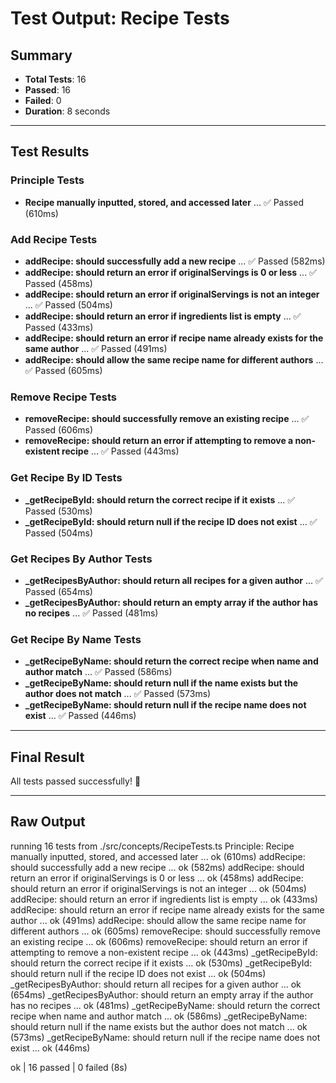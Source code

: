 # Test Output: Recipe Tests

## Summary
- **Total Tests**: 16
- **Passed**: 16
- **Failed**: 0
- **Duration**: 8 seconds

---

## Test Results

### Principle Tests
- **Recipe manually inputted, stored, and accessed later** ... ✅ Passed (610ms)

### Add Recipe Tests
- **addRecipe: should successfully add a new recipe** ... ✅ Passed (582ms)
- **addRecipe: should return an error if originalServings is 0 or less** ... ✅ Passed (458ms)
- **addRecipe: should return an error if originalServings is not an integer** ... ✅ Passed (504ms)
- **addRecipe: should return an error if ingredients list is empty** ... ✅ Passed (433ms)
- **addRecipe: should return an error if recipe name already exists for the same author** ... ✅ Passed (491ms)
- **addRecipe: should allow the same recipe name for different authors** ... ✅ Passed (605ms)

### Remove Recipe Tests
- **removeRecipe: should successfully remove an existing recipe** ... ✅ Passed (606ms)
- **removeRecipe: should return an error if attempting to remove a non-existent recipe** ... ✅ Passed (443ms)

### Get Recipe By ID Tests
- **_getRecipeById: should return the correct recipe if it exists** ... ✅ Passed (530ms)
- **_getRecipeById: should return null if the recipe ID does not exist** ... ✅ Passed (504ms)

### Get Recipes By Author Tests
- **_getRecipesByAuthor: should return all recipes for a given author** ... ✅ Passed (654ms)
- **_getRecipesByAuthor: should return an empty array if the author has no recipes** ... ✅ Passed (481ms)

### Get Recipe By Name Tests
- **_getRecipeByName: should return the correct recipe when name and author match** ... ✅ Passed (586ms)
- **_getRecipeByName: should return null if the name exists but the author does not match** ... ✅ Passed (573ms)
- **_getRecipeByName: should return null if the recipe name does not exist** ... ✅ Passed (446ms)

---

## Final Result
All tests passed successfully! 🎉

---

## Raw Output
running 16 tests from ./src/concepts/RecipeTests.ts
Principle: Recipe manually inputted, stored, and accessed later ... ok (610ms)
addRecipe: should successfully add a new recipe ... ok (582ms)
addRecipe: should return an error if originalServings is 0 or less ... ok (458ms)
addRecipe: should return an error if originalServings is not an integer ... ok (504ms)
addRecipe: should return an error if ingredients list is empty ... ok (433ms)
addRecipe: should return an error if recipe name already exists for the same author ... ok (491ms)
addRecipe: should allow the same recipe name for different authors ... ok (605ms)
removeRecipe: should successfully remove an existing recipe ... ok (606ms)
removeRecipe: should return an error if attempting to remove a non-existent recipe ... ok (443ms)
_getRecipeById: should return the correct recipe if it exists ... ok (530ms)
_getRecipeById: should return null if the recipe ID does not exist ... ok (504ms)
_getRecipesByAuthor: should return all recipes for a given author ... ok (654ms)
_getRecipesByAuthor: should return an empty array if the author has no recipes ... ok (481ms)
_getRecipeByName: should return the correct recipe when name and author match ... ok (586ms)
_getRecipeByName: should return null if the name exists but the author does not match ... ok (573ms)
_getRecipeByName: should return null if the recipe name does not exist ... ok (446ms)

ok | 16 passed | 0 failed (8s)